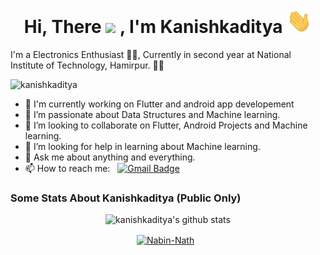 <h1 align="Center">  Hi, There <img src="https://media.giphy.com/media/WUlplcMpOCEmTGBtBW/giphy.gif" width="40px"> , I'm Kanishkaditya <img src="https://raw.githubusercontent.com/ABSphreak/ABSphreak/master/gifs/Hi.gif" width="40px" /> </h1>


I'm a Electronics Enthusiast  👨‍💻, Currently in second year at National Institute of Technology, Hamirpur. 👨‍🎓

<p align="left"> <img src="https://komarev.com/ghpvc/?username=kanishkaditya" alt="kanishkaditya" /> </p>

- 🔭 I'm currently working on Flutter and android app developement  
- 🌱 I’m passionate about Data Structures and Machine learning. 
- 👯 I’m looking to collaborate on Flutter, Android Projects and Machine learning.
- 🤔 I’m looking for help in learning about Machine learning. 
- 💬 Ask me about anything and everything.
- 📫 How to reach me: &nbsp;&nbsp;[![Gmail Badge](https://img.shields.io/badge/-Gmail-c14438?style=flat-square&logo=Gmail&logoColor=white&link=mailto:shuklakanishkaditya12@gmail.com)](mailto:shuklakanishkaditya12@gmail.com)


### Some Stats About Kanishkaditya (Public Only)
<p align="center" >
<img alt="kanishkaditya's github stats" src="https://github-readme-stats.vercel.app/api?username=kanishkaditya&show_icons=true&theme=merko"  > </p>

<p align="center">
<a href="https://www.linkedin.com/in/kanishkaditya-shukla-8031221ba/" target="_blank"><img align="center" src="https://cdn.jsdelivr.net/npm/simple-icons@3.1.0/icons/linkedin.svg" alt="Nabin-Nath" height="25" width="25" /></a>&nbsp;&nbsp;
</p>
